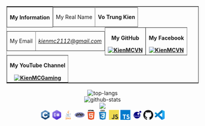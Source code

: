 <div align="center">
  <table border="1" width="370px" height="auto" style="display: inline-block;">
    <tr style="display: inline-block;">
      <th colspan="2">
        <p>My Information</p>
      </th>
    </tr>
    <tr style="display: inline-block;">
      <td align="center">
        <p>My Real Name</p>
      </td>
      <td align="center">
        <p><b>Vo Trung Kien</b></p>
      </td>
    </tr>
    <tr style="display: inline-block;">
      <td align="center">
        <p>My Email</p>
      </td>
      <td align="center">
        <a href="mailto:kienmc2112@gmail.com"><i>kienmc2112@gmail.com</i></a>
      </td>
    </tr>
    <tr style="display: inline-block;">
      <th align="center" colspan="2">
        <p>My GitHub</p>
        <a href="https://github.com/KienMCVN" target="blank"><img align="center" src="https://raw.githubusercontent.com/rahuldkjain/github-profile-readme-generator/master/src/images/icons/Social/github.svg" alt="KienMCVN" height="30" width="40" /></a>
      </th>
    </tr>
    <tr style="display: inline-block;">
      <th align="center" colspan="2">
        <p>My Facebook</p>
        <a href="https://www.facebook.com/profile.php?id=100068614539939" target="blank"><img align="center" src="https://raw.githubusercontent.com/rahuldkjain/github-profile-readme-generator/master/src/images/icons/Social/facebook.svg" alt="KienMCVN" height="30" width="40" /></a>
      </th>
    </tr>
    <tr style="display: inline-block;">
      <th align="center" colspan="2">
        <p>My YouTube Channel</p>
        <a href="https://www.youtube.com/@KienMCGaming" target="blank"><img align="center" src="https://raw.githubusercontent.com/rahuldkjain/github-profile-readme-generator/master/src/images/icons/Social/youtube.svg" alt="KienMCGaming" height="30" width="40" /></a>
      </th>
    </tr>
  </table>
</div>

<div align="center">
  <img src="https://github-readme-stats.vercel.app/api/top-langs/?username=KienMCVN&layout=compact&theme=white" alt="top-langs"/><br>
  <img src="https://github-readme-stats.vercel.app/api?username=KienMCVN&theme=white&show_icons=true" alt="github-stats"/><br>
  <img src="https://github-profile-trophy.vercel.app/?username=KienMCVN"/><br>
  
  <img align="center" alt="C++" width="26px" src="https://raw.githubusercontent.com/github/explore/80688e429a7d4ef2fca1e82350fe8e3517d3494d/topics/cpp/cpp.png" />
  <img align="center" alt="C#" width="26px" src="https://raw.githubusercontent.com/github/explore/80688e429a7d4ef2fca1e82350fe8e3517d3494d/topics/csharp/csharp.png" />
  <img align="center" alt="Java" width="26px" src="https://raw.githubusercontent.com/github/explore/80688e429a7d4ef2fca1e82350fe8e3517d3494d/topics/java/java.png" />
  <img align="center" alt="PHP" width="26px" src="https://raw.githubusercontent.com/github/explore/80688e429a7d4ef2fca1e82350fe8e3517d3494d/topics/php/php.png" />
  <img align="center" alt="HTML" width="26px" src="https://raw.githubusercontent.com/github/explore/80688e429a7d4ef2fca1e82350fe8e3517d3494d/topics/html/html.png" />
  <img align="center" alt="CSS" width="26px" src="https://raw.githubusercontent.com/github/explore/80688e429a7d4ef2fca1e82350fe8e3517d3494d/topics/css/css.png" />
  <img align="center" alt="JavaScript" width="26px" src="https://raw.githubusercontent.com/github/explore/80688e429a7d4ef2fca1e82350fe8e3517d3494d/topics/javascript/javascript.png" />
  <img align="center" alt="TypeScript" width="26px" src="https://raw.githubusercontent.com/github/explore/80688e429a7d4ef2fca1e82350fe8e3517d3494d/topics/typescript/typescript.png" />
  <img align="center" alt="Lua" width="26px" src="https://raw.githubusercontent.com/github/explore/80688e429a7d4ef2fca1e82350fe8e3517d3494d/topics/lua/lua.png" />
  <img align="center" alt="GitHub" width="26px" src="https://raw.githubusercontent.com/github/explore/78df643247d429f6cc873026c0622819ad797942/topics/github/github.png" />
  <img align="center" alt="Visual Studio Code" width="26px" src="https://raw.githubusercontent.com/github/explore/80688e429a7d4ef2fca1e82350fe8e3517d3494d/topics/visual-studio-code/visual-studio-code.png" />
</div>
